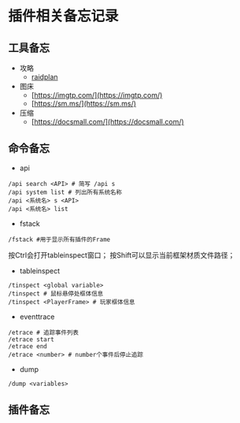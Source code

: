 # 插件相关备忘记录


## 工具备忘

- 攻略
    - [raidplan](https://raidplan.io/)
- 图床
    - [https://imgtp.com/](https://imgtp.com/)
    - [https://sm.ms/](https://sm.ms/)
- 压缩
    - [https://docsmall.com/](https://docsmall.com/)

## 命令备忘


- api
```
/api search <API> # 简写 /api s 
/api system list # 列出所有系统名称
/api <系统名> s <API>
/api <系统名> list
```

- fstack
```
/fstack #用于显示所有插件的Frame
```
按Ctrl会打开tableinspect窗口；
按Shift可以显示当前框架材质文件路径；

- tableinspect
```
/tinspect <global variable>
/tinspect # 鼠标悬停处框体信息
/tinspect <PlayerFrame> # 玩家框体信息
```

- eventtrace
```
/etrace # 追踪事件列表
/etrace start 
/etrace end
/etrace <number> # number个事件后停止追踪
```

- dump
```
/dump <variables>
```

## 插件备忘


